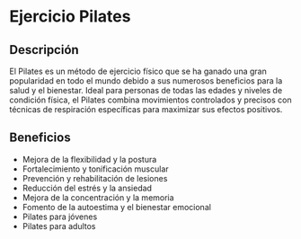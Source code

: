 # Ejercicio Pilates

## Descripción
El Pilates es un método de ejercicio físico que se ha ganado una gran popularidad en todo el mundo debido a sus numerosos beneficios para la salud y el bienestar.
Ideal para personas de todas las edades y niveles de condición física, el Pilates combina movimientos controlados y precisos con técnicas de respiración específicas para maximizar sus efectos positivos.

## Beneficios
- Mejora de la flexibilidad y la postura
- Fortalecimiento y tonificación muscular
- Prevención y rehabilitación de lesiones
- Reducción del estrés y la ansiedad
- Mejora de la concentración y la memoria
- Fomento de la autoestima y el bienestar emocional
- Pilates para jóvenes
- Pilates para adultos